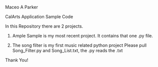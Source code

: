 Maceo A Parker

CalArts Application Sample Code

In this Repository there are 2 projects.

1. Ample Sample is my most recent project. It contains that one .py file.
     
2. The song filter is my first music related python project
  Please pull Song_Filter.py and Song_List.txt, the .py reads the .txt

Thank You!
